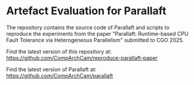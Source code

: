 # Artefact Evaluation for Parallaft

The repository contains the source code of Parallaft and scripts to reproduce
the experiments from the paper "Parallaft: Runtime-based CPU Fault Tolerance via Heterogeneous Parallelism" submitted to CGO 2025.

Find the latest version of this repository at: https://github.com/CompArchCam/reproduce-parallaft-paper

Find the latest version of Parallaft at: https://github.com/CompArchCam/parallaft
